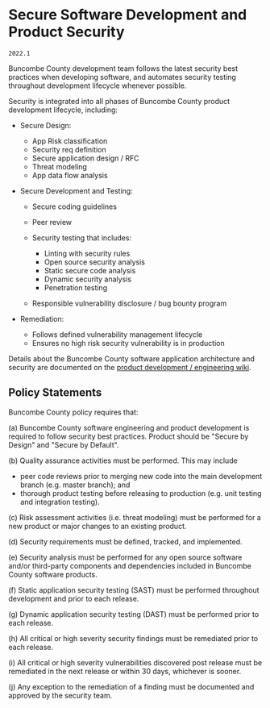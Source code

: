 # Secure Software Development and Product Security

`2022.1`

Buncombe County development team follows the latest security best practices when
developing software, and automates security testing throughout development
lifecycle whenever possible.

Security is integrated into all phases of Buncombe County product development lifecycle,
including:

* Secure Design:

    - App Risk classification
    - Security req definition
    - Secure application design / RFC
    - Threat modeling
    - App data flow analysis

* Secure Development and Testing: 

    - Secure coding guidelines
    - Peer review
    - Security testing that includes:

        - Linting with security rules
        - Open source security analysis
        - Static secure code analysis
        - Dynamic security analysis
        - Penetration testing

    - Responsible vulnerability disclosure / bug bounty program

* Remediation: 

    - Follows defined vulnerability management lifecycle
    - Ensures no high risk security vulnerability is in production

Details about the Buncombe County software application architecture and
security are documented on the [product development / engineering wiki]().

## Policy Statements

Buncombe County policy requires that:

(a) Buncombe County software engineering and product development is required to follow
security best practices. Product should be "Secure by Design" and "Secure by
Default".

(b) Quality assurance activities must be performed.  This may include

  * peer code reviews prior to merging new code into the main development branch
    (e.g. master branch); and
  * thorough product testing before releasing to production (e.g. unit testing
    and integration testing).

(c) Risk assessment activities (i.e. threat modeling) must be performed for a
new product or major changes to an existing product.

(d) Security requirements must be defined, tracked, and implemented.

(e) Security analysis must be performed for any open source software and/or
third-party components and dependencies included in Buncombe County software products.

(f) Static application security testing (SAST) must be performed throughout
development and prior to each release.

(g) Dynamic application security testing (DAST) must be performed prior to each
release.

(h) All critical or high severity security findings must be remediated prior to
each release.

(i) All critical or high severity vulnerabilities discovered post release must
be remediated in the next release or within 30 days, whichever is sooner.

(j) Any exception to the remediation of a finding must be documented and
approved by the security team.
